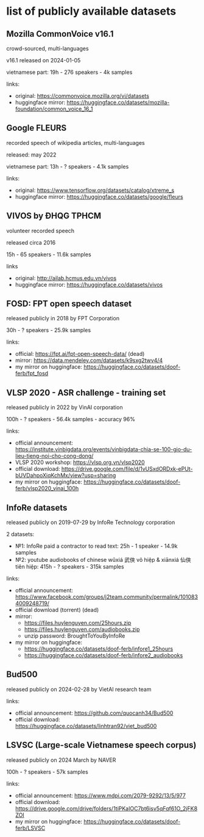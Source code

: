 # list of publicly available datasets

## Mozilla CommonVoice v16.1

crowd-sourced, multi-languages

v16.1 released on 2024-01-05

vietnamese part: 19h - 276 speakers - 4k samples

links:
- original: https://commonvoice.mozilla.org/vi/datasets
- huggingface mirror: https://huggingface.co/datasets/mozilla-foundation/common_voice_16_1

## Google FLEURS

recorded speech of wikipedia articles, multi-languages

released: may 2022

vietnamese part: 13h - ? speakers - 4.1k samples

links:
- original: https://www.tensorflow.org/datasets/catalog/xtreme_s
- huggingface mirror: https://huggingface.co/datasets/google/fleurs

## VIVOS by ĐHQG TPHCM

volunteer recorded speech

released circa 2016

15h - 65 speakers - 11.6k samples

links
- original: http://ailab.hcmus.edu.vn/vivos
- huggingface mirror: https://huggingface.co/datasets/vivos

## FOSD: FPT open speech dataset

released publicly in 2018 by FPT Corporation

30h - ? speakers - 25.9k samples

links:
- official: https://fpt.ai/fpt-open-speech-data/ (dead)
- mirror: https://data.mendeley.com/datasets/k9sxg2twv4/4
- my mirror on huggingface: https://huggingface.co/datasets/doof-ferb/fpt_fosd

## VLSP 2020 - ASR challenge - training set

released publicly in 2022 by VinAI corporation

100h - ? speakers - 56.4k samples - accuracy 96%

links:
- official announcement: https://institute.vinbigdata.org/events/vinbigdata-chia-se-100-gio-du-lieu-tieng-noi-cho-cong-dong/
- VLSP 2020 workshop: https://vlsp.org.vn/vlsp2020
- official download: https://drive.google.com/file/d/1vUSxdORDxk-ePUt-bUVDahpoXiqKchMx/view?usp=sharing
- my mirror on huggingface: https://huggingface.co/datasets/doof-ferb/vlsp2020_vinai_100h

## InfoRe datasets

released publicly on 2019-07-29 by InfoRe Technology corporation

2 datasets:
- №1: InfoRe paid a contractor to read text: 25h - 1 speaker - 14.9k samples
- №2: youtube audiobooks of chinese wǔxiá 武俠 võ hiệp & xiānxiá 仙俠 tiên hiệp: 415h - ? speakers - 315k samples

links:
- official announcement: https://www.facebook.com/groups/j2team.community/permalink/1010834009248719/
- official download (torrent) (dead)
- mirror:
  - https://files.huylenguyen.com/25hours.zip
  - https://files.huylenguyen.com/audiobooks.zip
  - unzip password: BroughtToYouByInfoRe
- my mirror on huggingface:
  - https://huggingface.co/datasets/doof-ferb/infore1_25hours
  - https://huggingface.co/datasets/doof-ferb/infore2_audiobooks

## Bud500

released publicly on 2024-02-28 by VietAI research team

links:
- official announcement: https://github.com/quocanh34/Bud500
- official download: https://huggingface.co/datasets/linhtran92/viet_bud500

## LSVSC (Large-scale Vietnamese speech corpus)

released publicly on 2024 March by NAVER

100h - ? speakers - 57k samples

links:
- official announcement: https://www.mdpi.com/2079-9292/13/5/977
- official download: https://drive.google.com/drive/folders/1tiPKaIOC7bt6isv5qFqf61O_2jFK8ZOI
- my mirror on huggingface: https://huggingface.co/datasets/doof-ferb/LSVSC
